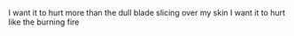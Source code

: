 
I want it to hurt more than the dull blade slicing over my skin
I want it to hurt like the burning fire
